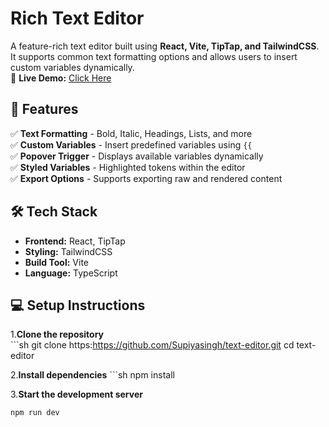 # Rich Text Editor  

A feature-rich text editor built using **React, Vite, TipTap, and TailwindCSS**. It supports common text formatting options and allows users to insert custom variables dynamically.  
🚀 **Live Demo:** [Click Here](https://cute-kelpie-636701.netlify.app/)  
## 🚀 Features  

✅ **Text Formatting** - Bold, Italic, Headings, Lists, and more  
✅ **Custom Variables** - Insert predefined variables using `{{`  
✅ **Popover Trigger** - Displays available variables dynamically  
✅ **Styled Variables** - Highlighted tokens within the editor  
✅ **Export Options** - Supports exporting raw and rendered content  

## 🛠 Tech Stack  

- **Frontend:** React, TipTap  
- **Styling:** TailwindCSS  
- **Build Tool:** Vite  
- **Language:** TypeScript  


## 💻 Setup Instructions  

1.**Clone the repository**  
    ```sh
   git clone https:https://github.com/Supiyasingh/text-editor.git
   cd text-editor
   
2.**Install dependencies**
    ```sh
   npm install


3.**Start the development server**
  ```sh
  npm run dev
